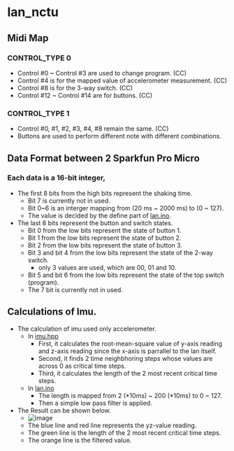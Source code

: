 # lan_nctu

## Midi Map
### CONTROL_TYPE 0
* Control #0 ~ Control #3 are used to change program. (CC)
* Control #4 is for the mapped value of accelerometer measurement. (CC)
* Control #8 is for the 3-way switch. (CC)
* Control #12 ~ Control #14 are for buttons. (CC)

### CONTROL_TYPE 1
* Control #0, #1, #2, #3, #4, #8 remain the same. (CC)
* Buttons are used to perform different note with different combinations.


## Data Format between 2 Sparkfun Pro Micro
### Each data is a 16-bit integer,
* The first 8 bits from the high bits represent the shaking time.
	* Bit 7 is currently not in used.
	* Bit 0~6 is an interger mapping from (20 ms ~ 2000 ms) to (0 ~ 127).
	* The value is decided by the define part of [lan.ino](https://github.com/showaykerker/lan_nctu/blob/master/lan/lan.ino).
* The last 8 bits represent the button and switch states.
	* Bit 0 from the low bits represent the state of button 1.
	* Bit 1 from the low bits represent the state of button 2.
	* Bit 2 from the low bits represent the state of button 3.
	* Bit 3 and bit 4 from the low bits represent the state of the 2-way switch.
		* only 3 values are used, which are 00, 01 and 10.
	* Bit 5 and bit 6 from the low bits represent the state of the top switch (program).
	* The 7 bit is currently not in used.

## Calculations of Imu.
* The calculation of imu used only accelerometer.
	* In [imu.hpp](https://github.com/showaykerker/lan_nctu/blob/master/lan/imu.hpp)
		* First, it calculates the root-mean-square value of y-axis reading and z-axis reading since the x-axis is parrallel to the lan itself.
		* Second, it finds 2 time neighbhoring steps whose values are across 0 as critical time steps.
		* Third, it calculates the length of the 2 most recent critical time steps.
	* In [lan.ino](https://github.com/showaykerker/lan_nctu/blob/master/lan/lan.ino)
		* The length is mapped from 2 (*10ms) ~ 200 (*10ms) to 0 ~ 127.
		* Then a simple low pass filter is applied.
* The Result can be shown below.
	* ![image](https://github.com/showaykerker/lan_nctu/blob/master/asset/delay_calculation.png)
	* The blue line and red line represents the yz-value reading.
	* The green line is the length of the 2 most recent critical time steps.
	* The orange line is the filtered value.
